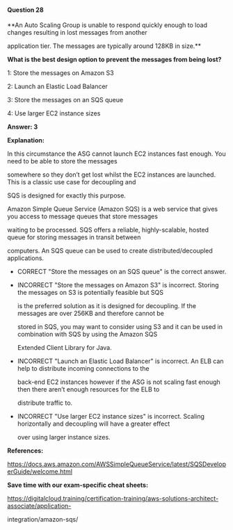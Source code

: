 #### Question  28


**An Auto Scaling Group is unable to respond quickly enough to load changes resulting in lost messages from another

application tier. The messages are typically around 128KB in size.**


**What is the best design option to prevent the messages from being lost?**


1: Store the messages on Amazon S3


2: Launch an Elastic Load Balancer


3: Store the messages on an SQS queue


4: Use larger EC2 instance sizes


**Answer: 3**


**Explanation:**


In this circumstance the ASG cannot launch EC2 instances fast enough. You need to be able to store the messages

somewhere so they don’t get lost whilst the EC2 instances are launched. This is a classic use case for decoupling and

SQS is designed for exactly this purpose.


Amazon Simple Queue Service (Amazon SQS) is a web service that gives you access to message queues that store messages

waiting to be processed. SQS offers a reliable, highly-scalable, hosted queue for storing messages in transit between

computers. An SQS queue can be used to create distributed/decoupled applications.


- CORRECT "Store the messages on an SQS queue" is the correct answer.


- INCORRECT "Store the messages on Amazon S3" is incorrect. Storing the messages on S3 is potentially feasible but SQS

  is the preferred solution as it is designed for decoupling. If the messages are over 256KB and therefore cannot be

  stored in SQS, you may want to consider using S3 and it can be used in combination with SQS by using the Amazon SQS

  Extended Client Library for Java.


- INCORRECT "Launch an Elastic Load Balancer" is incorrect. An ELB can help to distribute incoming connections to the

  back-end EC2 instances however if the ASG is not scaling fast enough then there aren’t enough resources for the ELB to

  distribute traffic to.


- INCORRECT "Use larger EC2 instance sizes" is incorrect. Scaling horizontally and decoupling will have a greater effect

  over using larger instance sizes.


**References:**


https://docs.aws.amazon.com/AWSSimpleQueueService/latest/SQSDeveloperGuide/welcome.html


**Save time with our exam-specific cheat sheets:**


https://digitalcloud.training/certification-training/aws-solutions-architect-associate/application-

integration/amazon-sqs/

